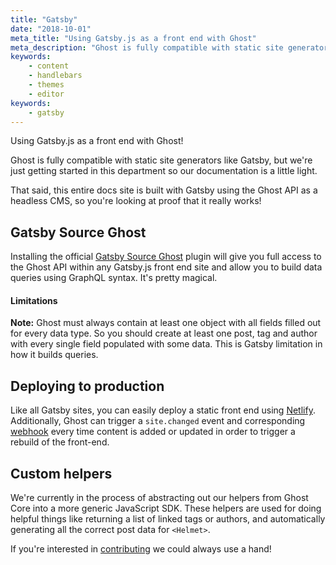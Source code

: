 ```yaml
---
title: "Gatsby"
date: "2018-10-01"
meta_title: "Using Gatsby.js as a front end with Ghost"
meta_description: "Ghost is fully compatible with static site generators like Gatsby. Find out how the Ghost API works as a headless CMS!"
keywords:
    - content
    - handlebars
    - themes
    - editor
keywords:
    - gatsby
---
```


Using Gatsby.js as a front end with Ghost!

Ghost is fully compatible with static site generators like Gatsby, but we're just getting started in this department so our documentation is a little light.

That said, this entire docs site is built with Gatsby using the Ghost API as a headless CMS, so you're looking at proof that it really works!

## Gatsby Source Ghost

Installing the official [Gatsby Source Ghost](https://www.gatsbyjs.org/packages/gatsby-source-ghost/) plugin will give you full access to the Ghost API within any Gatsby.js front end site and allow you to build data queries using GraphQL syntax. It's pretty magical.

#### Limitations

**Note:** Ghost must always contain at least one object with all fields filled out for every data type. So you should create at least one post, tag and author with every single field populated with some data. This is Gatsby limitation in how it builds queries.

## Deploying to production

Like all Gatsby sites, you can easily deploy a static front end using [Netlify](https://netlify.com). Additionally, Ghost can trigger a `site.changed` event and corresponding [webhook](/api/webhooks/) every time content is added or updated in order to trigger a rebuild of the front-end.

## Custom helpers

We're currently in the process of abstracting out our helpers from Ghost Core into a more generic JavaScript SDK. These helpers are used for doing helpful things like returning a list of linked tags or authors, and automatically generating all the correct post data for `<Helmet>`. 

If you're interested in [contributing](/concepts/contributing/) we could always use a hand!
